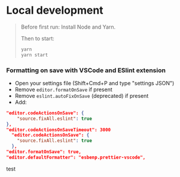 # Local development

> Before first run: Install Node and Yarn.
>
> Then to start:
>
> ```sh
> yarn
> yarn start
> ```

### Formatting on save with VSCode and ESlint extension

- Open your settings file (Shift+Cmd+P and type "settings JSON")
- Remove `editor.formatOnSave` if present
- Remove `eslint.autoFixOnSave` (deprecated) if present
- Add:

```json
"editor.codeActionsOnSave": {
    "source.fixAll.eslint": true
},
"editor.codeActionsOnSaveTimeout": 3000
  "editor.codeActionsOnSave": {
    "source.fixAll.eslint": true
  },
"editor.formatOnSave": true,
"editor.defaultFormatter": "esbenp.prettier-vscode",
```

test

